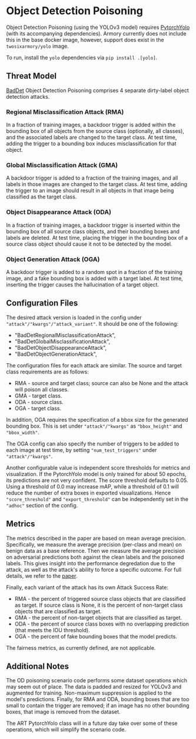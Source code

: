 # Object Detection Poisoning

Object Detection Poisoning (using the YOLOv3 model) requires [PytorchYolo](https://github.com/eriklindernoren/PyTorch-YOLOv3) (with its accompanying dependencies).  Armory currently does not include this in the base docker image, however, support does exist in the `twosixarmory/yolo` image.

To run, install the `yolo` dependencies via ```pip install .[yolo]```.

## Threat Model
[BadDet](https://arxiv.org/pdf/2205.14497.pdf) Object Detection Poisoning comprises 4 separate dirty-label object detection attacks.

### Regional Misclassification Attack (RMA)

In a fraction of training images, a backdoor trigger is added within the bounding box of all objects from the source class (optionally, all classes), and the associated labels are changed to the target class.  At test time, adding the trigger to a bounding box induces misclassification for that object.

### Global Misclassification Attack (GMA)

A backdoor trigger is added to a fraction of the training images, and all labels in those images are changed to the target class.  At test time, adding the trigger to an image should result in all objects in that image being classified as the target class.

### Object Disappearance Attack (ODA)

In a fraction of training images, a backdoor trigger is inserted within the bounding box of all source class objects, and their bounding boxes and labels are deleted.  At test time, placing the trigger in the bounding box of a source class object should cause it not to be detected by the model.

### Object Generation Attack (OGA)

A backdoor trigger is added to a random spot in a fraction of the training image, and a fake bounding box is added with a target label.  At test time, inserting the trigger causes the hallucination of a target object.


## Configuration Files

The desired attack version is loaded in the config under ```"attack"/"kwargs"/"attack_variant"```.  It should be one of the following:
- "BadDetRegionalMisclassificationAttack",
- "BadDetGlobalMisclassificationAttack",
- "BadDetObjectDisappearanceAttack",
- "BadDetObjectGenerationAttack",

The configuration files for each attack are similar.  The source and target class requirements are as follows:
- RMA - source and target class; source can also be None and the attack will poison all classes.
- GMA - target class.
- ODA - source class.
- OGA - target class.

In addition, OGA requires the specification of a bbox size for the generated bounding box.
This is set under ```"attack"/"kwargs"``` as ```"bbox_height"``` and ```"bbox_width"```.

The OGA config can also specify the number of triggers to be added to each image at test time, by setting ```"num_test_triggers"``` under ```"attack"/"kwargs"```.

Another configurable value is independent score thresholds for metrics and visualization.  If the PytorchYolo model is only trained for about 50 epochs, its predictions are not very confident.  The score threshold defaults to 0.05.  Using a threshold of 0.0 may increase mAP, while a threshold of 0.1 will reduce the number of extra boxes in exported visualizations.  Hence ```"score_threshold"``` and ```"export_threshold"``` can be independently set in the ```"adhoc"``` section of the config.


## Metrics

The metrics described in the paper are based on mean average precision.  Specifically, we measure the average precision (per-class and mean) on benign data as a base reference.  Then we measure the average precision on adversarial predictions both against the clean labels and the poisoned labels.  This gives insight into the performance degredation due to the attack, as well as the attack's ability to force a specific outcome.  For full details, we refer to the [paper](https://arxiv.org/pdf/2205.14497.pdf).

Finally, each variant of the attack has its own Attack Success Rate:
- RMA - the percent of triggered source class objects that are classified as target.  If source class is None, it is the percent of non-target class objects that are classified as target.
- GMA - the percent of non-target objects that are classified as target.
- ODA - the percent of source class boxes with no overlapping prediction (that meets the IOU threshold).
- OGA - the percent of fake bounding boxes that the model predicts.

The fairness metrics, as currently defined, are not applicable.


## Additional Notes

The OD poisoning scenario code performs some dataset operations which may seem out of place.  The data is padded and resized for YOLOv3 and augmented for training.  Non-maximum suppression is applied to the model's predictions.  Finally, for RMA and ODA, bounding boxes that are too small to contain the trigger are removed; if an image has no other bounding boxes, that image is removed from the dataset.

The ART PytorchYolo class will in a future day take over some of these operations, which will simplify the scenario code.